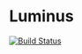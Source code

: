 # Luminus
[![Build Status](https://travis-ci.org/ReynnSolaris/Luminus.png?branch=master)](https://travis-ci.org/ReynnSolaris/Luminus)
